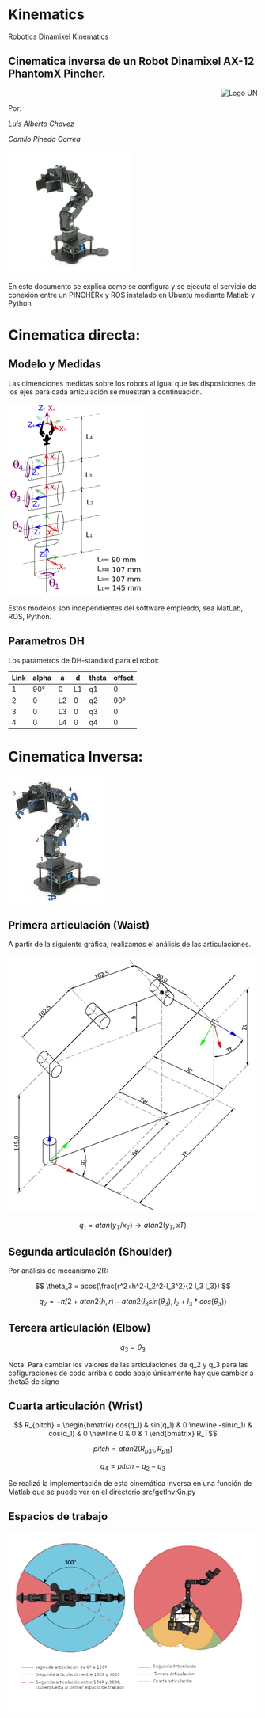 # Kinematics
Robotics Dinamixel Kinematics 

## Cinematica inversa de un Robot Dinamixel AX-12 PhantomX Pincher.



<div>
<p style = 'text-align:right;'>
<img src="https://encrypted-tbn0.gstatic.com/images?q=tbn:ANd9GcSpw7VUCd_3cj1avB_6YTyQgX4e7nM5mVESyeb72_sLYUPdHkqi1yaDwMyR_tryIhLiRzM&usqp=CAU" alt="Logo UN" width="250px">
</p>
</div>

Por:

*Luis Alberto Chavez* 


*Camilo Pineda Correa*


<div>
<p style = 'text-align:left;'>
<img src="https://github.com/Rocosso/Kinematics/blob/main/Fotografias/pincher.jpg" alt="PhantomX_Pincher_ax-12" width="250px">
</p>
</div>



En este documento se explica como se configura y se ejecuta el servicio de conexión entre un PINCHERx y ROS instalado en Ubuntu mediante Matlab y Python

# Cinematica directa:

## Modelo y Medidas

Las dimenciones medidas sobre los robots al igual que las disposiciones de los ejes para cada articulación se muestran a continuación. 

![Modelo del robot PhantomX Pincher AX-12 ](https://github.com/Rocosso/lab4_Robotica/blob/main/Imagenes/DH_Pincher.png)

Estos modelos son independientes del software empleado, sea MatLab, ROS, Python.

## Parametros DH

Los parametros de DH-standard para el robot:

| Link |	alpha |	a	| d |	theta	| offset |
| -- | -- | -- | -- | -- | -- |
| 1	| 90°	| 0	| L1	| q1	| 0 | 
| 2	| 0	| L2	| 0	| q2	| 90° | 
| 3	| 0	| L3	| 0	| q3	| 0 | 
| 4	| 0	| L4	| 0	| q4	| 0 | 

# Cinematica Inversa:

![distribucion de los Ejes del robot Phantomx pincher AX-12](https://github.com/Rocosso/Kinematics/blob/main/Fotografias/pincher_Axis.jpg)

## Primera articulación (Waist)

A partir de la siguiente gráfica, realizamos el análisis de las articulaciones.

![Modelo del robot PhantomX Pincher AX-12 ](https://github.com/Rocosso/Kinematics/blob/main/Fotografias/Phantom_KinInv.jpg)

$$ q_1 = atan(y_T / x_T) \rightarrow  atan2(y_T, xT)$$

## Segunda articulación (Shoulder)

Por análisis de mecanismo 2R: <br>

$$ \theta_3 = acos(\frac{r^2+h^2-l_2^2-l_3^2}{2 l_3 l_3}) $$

$$ q_2 = -\pi/2 + atan2(h,r) - atan2(l_3 sin(\theta_3),l_2+l_3*cos(\theta_3)) $$

## Tercera articulación (Elbow)

$$ q_3 = \theta_3 $$

Nota: Para cambiar los valores de las articulaciones de q_2 y q_3 para las cofiguraciones de codo arriba o codo abajo únicamente hay que cambiar a theta3 de signo

## Cuarta articulación (Wrist)

$$ R_{pitch} = \begin{bmatrix} cos(q_1) & sin(q_1) & 0 \newline -sin(q_1) & cos(q_1) & 0 \newline 0 & 0 & 1 \end{bmatrix}  R_T$$

$$ pitch = atan2(R_{p31},R_{p11}) $$

$$ q_4 = pitch - q_2 - q_3 $$

Se realizó la implementación de esta cinemática inversa en una función de Matlab que se puede ver en el directorio src/getInvKin.py

## Espacios de trabajo



![Volumen de trabajod e robot PantomX AX-12 pincher ](https://github.com/Rocosso/Kinematics/blob/main/Fotografias/espacios%20de%20trabajo%20ampliado.png)
